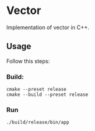 # Vector

Implementation of vector in C++.

## Usage

Follow this steps:

### Build:
    cmake --preset release
    cmake --build --preset release

### Run
    ./build/release/bin/app
